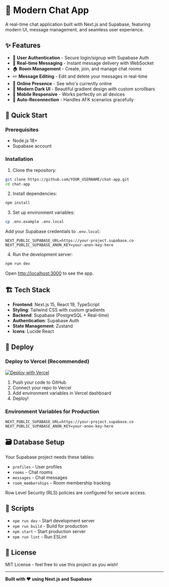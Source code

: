 # 💬 Modern Chat App

A real-time chat application built with Next.js and Supabase, featuring modern UI, message management, and seamless user experience.

## ✨ Features

- 🔐 **User Authentication** - Secure login/signup with Supabase Auth
- 💬 **Real-time Messaging** - Instant message delivery with WebSocket
- 🏠 **Room Management** - Create, join, and manage chat rooms
- ✏️ **Message Editing** - Edit and delete your messages in real-time
- 👥 **Online Presence** - See who's currently online
- 🌙 **Modern Dark UI** - Beautiful gradient design with custom scrollbars
- 📱 **Mobile Responsive** - Works perfectly on all devices
- 🔄 **Auto-Reconnection** - Handles AFK scenarios gracefully

## 🚀 Quick Start

### Prerequisites
- Node.js 18+
- Supabase account

### Installation

1. Clone the repository:
```bash
git clone https://github.com/YOUR_USERNAME/chat-app.git
cd chat-app
```

2. Install dependencies:
```bash
npm install
```

3. Set up environment variables:
```bash
cp .env.example .env.local
```

Add your Supabase credentials to `.env.local`:
```env
NEXT_PUBLIC_SUPABASE_URL=https://your-project.supabase.co
NEXT_PUBLIC_SUPABASE_ANON_KEY=your-anon-key-here
```

4. Run the development server:
```bash
npm run dev
```

Open [http://localhost:3000](http://localhost:3000) to see the app.

## 🏗️ Tech Stack

- **Frontend**: Next.js 15, React 19, TypeScript
- **Styling**: Tailwind CSS with custom gradients
- **Backend**: Supabase (PostgreSQL + Real-time)
- **Authentication**: Supabase Auth
- **State Management**: Zustand
- **Icons**: Lucide React

## 📱 Deploy

### Deploy to Vercel (Recommended)

[![Deploy with Vercel](https://vercel.com/button)](https://vercel.com/new)

1. Push your code to GitHub
2. Connect your repo to Vercel
3. Add environment variables in Vercel dashboard
4. Deploy!

### Environment Variables for Production
```env
NEXT_PUBLIC_SUPABASE_URL=https://your-project.supabase.co
NEXT_PUBLIC_SUPABASE_ANON_KEY=your-anon-key-here
```

## 🗃️ Database Setup

Your Supabase project needs these tables:
- `profiles` - User profiles
- `rooms` - Chat rooms
- `messages` - Chat messages  
- `room_memberships` - Room membership tracking

Row Level Security (RLS) policies are configured for secure access.

## 🎯 Scripts

- `npm run dev` - Start development server
- `npm run build` - Build for production
- `npm start` - Start production server
- `npm run lint` - Run ESLint

## 📄 License

MIT License - feel free to use this project as you wish!

---

**Built with ❤️ using Next.js and Supabase**
